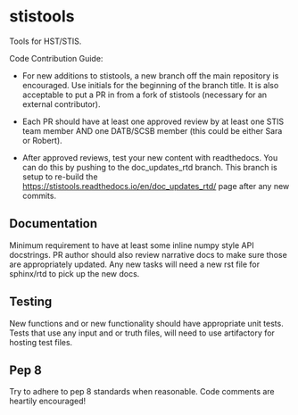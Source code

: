 # stistools
Tools for HST/STIS.


Code Contribution Guide:

- For new additions to stistools, a new branch off the main repository is encouraged.  Use initials for the beginning of the branch title. It is also acceptable to put a PR in from a fork of stistools (necessary for an external contributor).

- Each PR should have at least one approved review by at least one STIS team member AND one DATB/SCSB member (this could be either Sara or Robert).

- After approved reviews, test your new content with readthedocs.  You can do this by pushing to the doc_updates_rtd branch.  This branch is setup to re-build the https://stistools.readthedocs.io/en/doc_updates_rtd/ page after any new commits.

## Documentation
Minimum requirement to have at least some inline numpy style API docstrings.  PR author should also review narrative docs to make sure those are appropriately updated. Any new tasks will need a new rst file for sphinx/rtd to pick up the new docs.

## Testing
New functions and or new functionality should have appropriate unit tests.  Tests that use any input and or truth files, will need to use artifactory for hosting test files.

## Pep 8
Try to adhere to pep 8 standards when reasonable.  Code comments are heartily encouraged!
